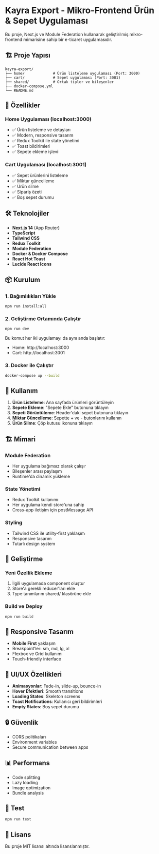 # Kayra Export - Mikro-Frontend Ürün & Sepet Uygulaması

Bu proje, Next.js ve Module Federation kullanarak geliştirilmiş mikro-frontend mimarisine sahip bir e-ticaret uygulamasıdır.

## 🏗️ Proje Yapısı

```
kayra-export/
├── home/             # Ürün listeleme uygulaması (Port: 3000)
├── cart/             # Sepet uygulaması (Port: 3001)
├── shared/           # Ortak tipler ve bileşenler
├── docker-compose.yml
└── README.md
```

## 🚀 Özellikler

### Home Uygulaması (localhost:3000)
- ✅ Ürün listeleme ve detayları
- ✅ Modern, responsive tasarım
- ✅ Redux Toolkit ile state yönetimi
- ✅ Toast bildirimleri
- ✅ Sepete ekleme işlevi

### Cart Uygulaması (localhost:3001)
- ✅ Sepet ürünlerini listeleme
- ✅ Miktar güncelleme
- ✅ Ürün silme
- ✅ Sipariş özeti
- ✅ Boş sepet durumu

## 🛠️ Teknolojiler

- **Next.js 14** (App Router)
- **TypeScript**
- **Tailwind CSS**
- **Redux Toolkit**
- **Module Federation**
- **Docker & Docker Compose**
- **React Hot Toast**
- **Lucide React Icons**

## 📦 Kurulum

### 1. Bağımlılıkları Yükle
```bash
npm run install:all
```

### 2. Geliştirme Ortamında Çalıştır
```bash
npm run dev
```

Bu komut her iki uygulamayı da aynı anda başlatır:
- Home: http://localhost:3000
- Cart: http://localhost:3001

### 3. Docker ile Çalıştır
```bash
docker-compose up --build
```

## 🎯 Kullanım

1. **Ürün Listeleme**: Ana sayfada ürünleri görüntüleyin
2. **Sepete Ekleme**: "Sepete Ekle" butonuna tıklayın
3. **Sepeti Görüntüleme**: Header'daki sepet butonuna tıklayın
4. **Miktar Güncelleme**: Sepette + ve - butonlarını kullanın
5. **Ürün Silme**: Çöp kutusu ikonuna tıklayın

## 🏗️ Mimari

### Module Federation
- Her uygulama bağımsız olarak çalışır
- Bileşenler arası paylaşım
- Runtime'da dinamik yükleme

### State Yönetimi
- Redux Toolkit kullanımı
- Her uygulama kendi store'una sahip
- Cross-app iletişim için postMessage API

### Styling
- Tailwind CSS ile utility-first yaklaşım
- Responsive tasarım
- Tutarlı design system

## 🔧 Geliştirme

### Yeni Özellik Ekleme
1. İlgili uygulamada component oluştur
2. Store'a gerekli reducer'ları ekle
3. Type tanımlarını shared/ klasörüne ekle

### Build ve Deploy
```bash
npm run build
```

## 📱 Responsive Tasarım

- **Mobile First** yaklaşım
- Breakpoint'ler: sm, md, lg, xl
- Flexbox ve Grid kullanımı
- Touch-friendly interface

## 🎨 UI/UX Özellikleri

- **Animasyonlar**: Fade-in, slide-up, bounce-in
- **Hover Efektleri**: Smooth transitions
- **Loading States**: Skeleton screens
- **Toast Notifications**: Kullanıcı geri bildirimleri
- **Empty States**: Boş sepet durumu

## 🔒 Güvenlik

- CORS politikaları
- Environment variables
- Secure communication between apps

## 📊 Performans

- Code splitting
- Lazy loading
- Image optimization
- Bundle analysis

## 🧪 Test

```bash
npm run test
```

## 📝 Lisans

Bu proje MIT lisansı altında lisanslanmıştır.
